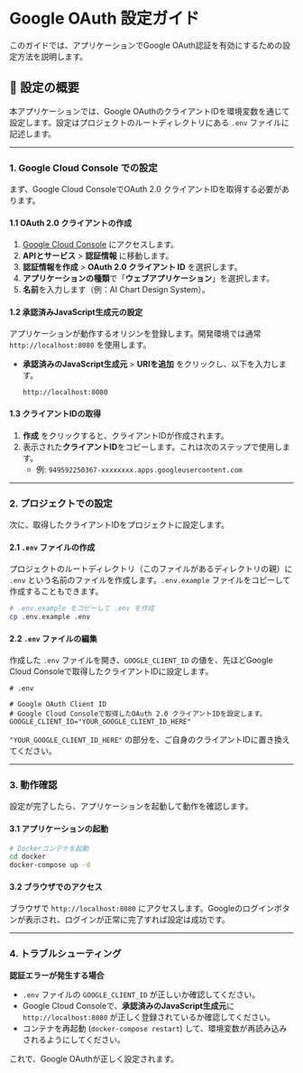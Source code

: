 # Google OAuth 設定ガイド

このガイドでは、アプリケーションでGoogle OAuth認証を有効にするための設定方法を説明します。

## 🔧 設定の概要

本アプリケーションでは、Google OAuthのクライアントIDを環境変数を通じて設定します。設定はプロジェクトのルートディレクトリにある `.env` ファイルに記述します。

---

### 1. Google Cloud Console での設定

まず、Google Cloud ConsoleでOAuth 2.0 クライアントIDを取得する必要があります。

#### 1.1 OAuth 2.0 クライアントの作成

1.  [Google Cloud Console](https://console.cloud.google.com/) にアクセスします。
2.  **APIとサービス** > **認証情報** に移動します。
3.  **認証情報を作成** > **OAuth 2.0 クライアント ID** を選択します。
4.  **アプリケーションの種類**で「**ウェブアプリケーション**」を選択します。
5.  **名前**を入力します（例：AI Chart Design System）。

#### 1.2 承認済みJavaScript生成元の設定

アプリケーションが動作するオリジンを登録します。開発環境では通常 `http://localhost:8080` を使用します。

-   **承認済みのJavaScript生成元** > **URIを追加** をクリックし、以下を入力します。
    ```
    http://localhost:8080
    ```

#### 1.3 クライアントIDの取得

1.  **作成** をクリックすると、クライアントIDが作成されます。
2.  表示された**クライアントID**をコピーします。これは次のステップで使用します。
    -   例: `949592250367-xxxxxxxx.apps.googleusercontent.com`

---

### 2. プロジェクトでの設定

次に、取得したクライアントIDをプロジェクトに設定します。

#### 2.1 `.env` ファイルの作成

プロジェクトのルートディレクトリ（このファイルがあるディレクトリの親）に `.env` という名前のファイルを作成します。`.env.example` ファイルをコピーして作成することもできます。

```bash
# .env.example をコピーして .env を作成
cp .env.example .env
```

#### 2.2 `.env` ファイルの編集

作成した `.env` ファイルを開き、`GOOGLE_CLIENT_ID` の値を、先ほどGoogle Cloud Consoleで取得したクライアントIDに設定します。

```dotenv
# .env

# Google OAuth Client ID
# Google Cloud Consoleで取得したOAuth 2.0 クライアントIDを設定します。
GOOGLE_CLIENT_ID="YOUR_GOOGLE_CLIENT_ID_HERE"
```
`"YOUR_GOOGLE_CLIENT_ID_HERE"` の部分を、ご自身のクライアントIDに置き換えてください。

---

### 3. 動作確認

設定が完了したら、アプリケーションを起動して動作を確認します。

#### 3.1 アプリケーションの起動

```bash
# Dockerコンテナを起動
cd docker
docker-compose up -d
```

#### 3.2 ブラウザでのアクセス

ブラウザで `http://localhost:8080` にアクセスします。Googleのログインボタンが表示され、ログインが正常に完了すれば設定は成功です。

---

### 4. トラブルシューティング

**認証エラーが発生する場合**

-   `.env` ファイルの `GOOGLE_CLIENT_ID` が正しいか確認してください。
-   Google Cloud Consoleで、**承認済みのJavaScript生成元**に `http://localhost:8080` が正しく登録されているか確認してください。
-   コンテナを再起動 (`docker-compose restart`) して、環境変数が再読み込みされるようにしてください。

これで、Google OAuthが正しく設定されます。
